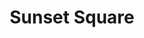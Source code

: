 ---
title: Sunset Square
phone: (408) 550-8300
website: http://charitieshousing.org/sunset-square-apartments/
management: Charities Housing Management
location: "San Jose"
tags: []
---